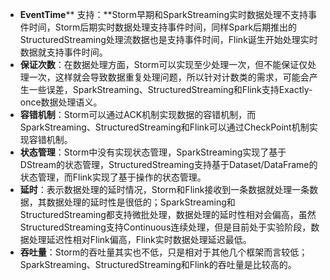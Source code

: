 * **EventTime**\*\* 支持：\*\*Storm早期和SparkStreaming实时数据处理不支持事件时间，Storm后期实时数据处理支持事件时间，同样Spark后期推出的StructuredStreaming处理流数据也是支持事件时间，Flink诞生开始处理实时数据就支持事件时间。
* **保证次数**：在数据处理方面，Storm可以实现至少处理一次，但不能保证仅处理一次，这样就会导致数据重复处理问题，所以针对计数类的需求，可能会产生一些误差，SparkStreaming、StructuredStreaming和Flink支持Exactly-once数据处理语义。
* **容错机制**：Storm可以通过ACK机制实现数据的容错机制，而SparkStreaming、StructuredStreaming和Flink可以通过CheckPoint机制实现容错机制。
* **状态管理**：Storm中没有实现状态管理，SparkStreaming实现了基于DStream的状态管理，StructuredStreaming支持基于Dataset/DataFrame的状态管理，而Flink实现了基于操作的状态管理。
* **延时**：表示数据处理的延时情况，Storm和Flink接收到一条数据就处理一条数据，其数据处理的延时性是很低的；SparkStreaming和StructuredStreaming都支持微批处理，数据处理的延时性相对会偏高，虽然StructuredStreaming支持Continuous连续处理，但是目前处于实验阶段，数据处理延迟性相对Flink偏高，Flink实时数据处理延迟最低。
* **吞吐量**：Storm的吞吐量其实也不低，只是相对于其他几个框架而言较低；SparkStreaming、StructuredStreaming和Flink的吞吐量是比较高的。